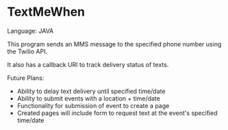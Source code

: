 # TextMeWhen

Language: JAVA

This program sends an MMS message to the specified phone number using the Twilio API.

It also has a callback URI to track delivery status of texts.

Future Plans:

- Ability to delay text delivery until specified time/date
- Ability to submit events with a location + time/date
- Functionality for submission of event to create a page
- Created pages will include form to request text at the event's specified time/date
